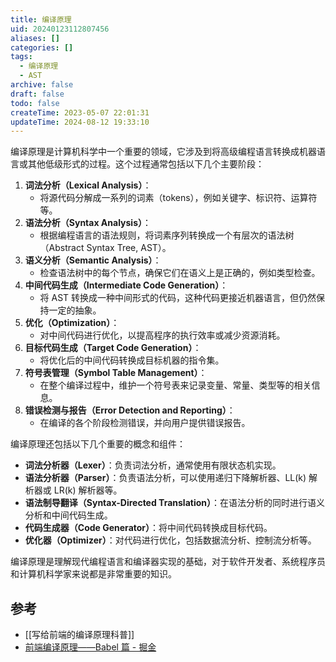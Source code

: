 ```yaml
---
title: 编译原理
uid: 20240123112807456
aliases: []
categories: []
tags:
  - 编译原理
  - AST
archive: false
draft: false
todo: false
createTime: 2023-05-07 22:01:31
updateTime: 2024-08-12 19:33:10
---
```


编译原理是计算机科学中一个重要的领域，它涉及到将高级编程语言转换成机器语言或其他低级形式的过程。这个过程通常包括以下几个主要阶段：

1. **词法分析（Lexical Analysis）**：
   - 将源代码分解成一系列的词素（tokens），例如关键字、标识符、运算符等。
2. **语法分析（Syntax Analysis）**：
   - 根据编程语言的语法规则，将词素序列转换成一个有层次的语法树（Abstract Syntax Tree, AST）。
3. **语义分析（Semantic Analysis）**：
   - 检查语法树中的每个节点，确保它们在语义上是正确的，例如类型检查。
4. **中间代码生成（Intermediate Code Generation）**：
   - 将 AST 转换成一种中间形式的代码，这种代码更接近机器语言，但仍然保持一定的抽象。
5. **优化（Optimization）**：
   - 对中间代码进行优化，以提高程序的执行效率或减少资源消耗。
6. **目标代码生成（Target Code Generation）**：
   - 将优化后的中间代码转换成目标机器的指令集。
7. **符号表管理（Symbol Table Management）**：
   - 在整个编译过程中，维护一个符号表来记录变量、常量、类型等的相关信息。
8. **错误检测与报告（Error Detection and Reporting）**：
   - 在编译的各个阶段检测错误，并向用户提供错误报告。

编译原理还包括以下几个重要的概念和组件：

- **词法分析器（Lexer）**：负责词法分析，通常使用有限状态机实现。
- **语法分析器（Parser）**：负责语法分析，可以使用递归下降解析器、LL(k) 解析器或 LR(k) 解析器等。
- **语法制导翻译（Syntax-Directed Translation）**：在语法分析的同时进行语义分析和中间代码生成。
- **代码生成器（Code Generator）**：将中间代码转换成目标代码。
- **优化器（Optimizer）**：对代码进行优化，包括数据流分析、控制流分析等。

编译原理是理解现代编程语言和编译器实现的基础，对于软件开发者、系统程序员和计算机科学家来说都是非常重要的知识。

## 参考

- [[写给前端的编译原理科普]]
- [前端编译原理——Babel 篇 - 掘金](https://juejin.cn/post/7200366809409159205)
